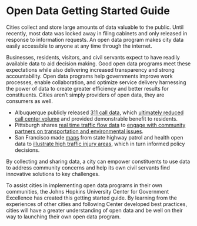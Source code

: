 # Open Data Getting Started Guide

Cities collect and store large amounts of data valuable to the public. Until recently, most data was locked away in filing cabinets and only released in response to information requests. An open data program makes city data easily accessible to anyone at any time through the internet.

Businesses, residents, visitors, and civil servants expect to have readily available data to aid decision making. Good open data programs meet these expectations while also delivering increased transparency and strong accountability. Open data programs help governments improve work processes, enable collaboration, and optimize service delivery harnessing the power of data to create greater efficiency and better results for constituents. Cities aren’t simply providers of open data, they are consumers as well.

* Albuquerque publicly released [311 call data](https://www.cabq.gov/311/311-Information/about-311/performance-reports/performance-reports), which [ultimately reduced call center volume](http://www.codeforamerica.org/blog/2013/11/26/spotlight-mark-leech-city-of-albuquerque/) and provided demonstrable benefit to residents.
* Pittsburgh shares [real time traffic flow data](http://www.surtrac.net/) to [engage with community partners on transportation and environmental issues](http://www.nextpittsburgh.com/business-tech-news/an-end-to-gridlock-thanks-to-surtrac/).
* San Francisco made [maps](http://sfgov.maps.arcgis.com/apps/OnePane/basicviewer/index.html?appid=7382117f2b5f440e8e183f30cf2c6d57) from state highway patrol and health open data to [illustrate high traffic injury areas](http://www.sfhealthequity.org/elements/24-elements/tools/108-pedestrian-injury-model), which in turn informed policy decisions.

By collecting and sharing data, a city can empower constituents to use data to address community concerns and help its own civil servants find innovative solutions to key challenges.

To assist cities in implementing open data programs in their own communities, the Johns Hopkins University Center for Government Excellence has created this getting started guide. By learning from the experiences of other cities and following Center developed best practices, cities will have a greater understanding of open data and be well on their way to launching their own open data program.